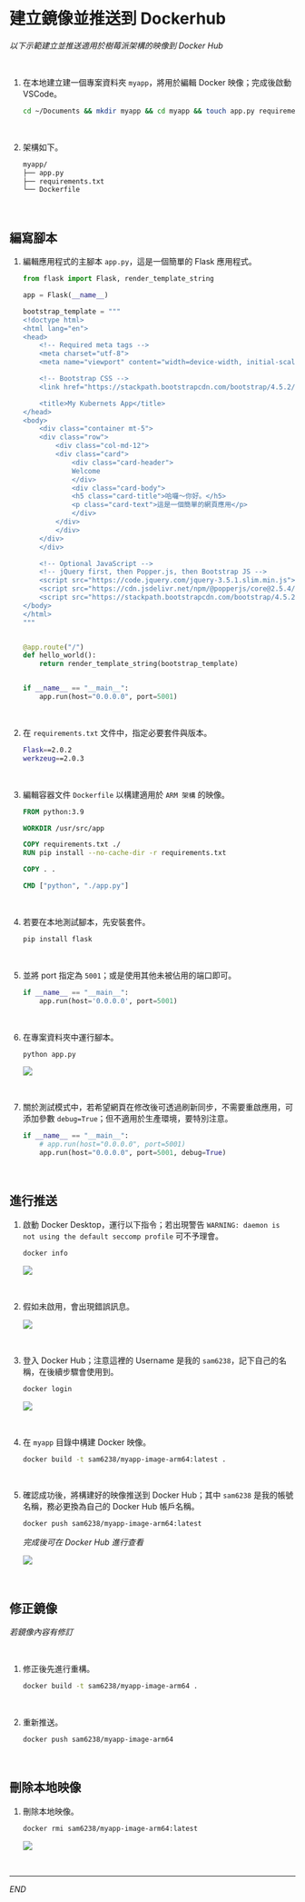 # 建立鏡像並推送到 Dockerhub

_以下示範建立並推送適用於樹莓派架構的映像到 Docker Hub_

<br>

1. 在本地建立建一個專案資料夾 `myapp`，將用於編輯 Docker 映像；完成後啟動 VSCode。

    ```bash
    cd ~/Documents && mkdir myapp && cd myapp && touch app.py requirements.txt Dockerfile && tree && code .
    ```

<br>

2. 架構如下。

    ```bash
    myapp/
    ├── app.py
    ├── requirements.txt
    └── Dockerfile
    ```

<br>

## 編寫腳本

1. 編輯應用程式的主腳本 `app.py`，這是一個簡單的 Flask 應用程式。

    ```python
    from flask import Flask, render_template_string

    app = Flask(__name__)

    bootstrap_template = """
    <!doctype html>
    <html lang="en">
    <head>
        <!-- Required meta tags -->
        <meta charset="utf-8">
        <meta name="viewport" content="width=device-width, initial-scale=1, shrink-to-fit=no">

        <!-- Bootstrap CSS -->
        <link href="https://stackpath.bootstrapcdn.com/bootstrap/4.5.2/css/bootstrap.min.css" rel="stylesheet">

        <title>My Kubernets App</title>
    </head>
    <body>
        <div class="container mt-5">
        <div class="row">
            <div class="col-md-12">
            <div class="card">
                <div class="card-header">
                Welcome
                </div>
                <div class="card-body">
                <h5 class="card-title">哈囉～你好。</h5>
                <p class="card-text">這是一個簡單的網頁應用</p>
                </div>
            </div>
            </div>
        </div>
        </div>

        <!-- Optional JavaScript -->
        <!-- jQuery first, then Popper.js, then Bootstrap JS -->
        <script src="https://code.jquery.com/jquery-3.5.1.slim.min.js"></script>
        <script src="https://cdn.jsdelivr.net/npm/@popperjs/core@2.5.4/dist/umd/popper.min.js"></script>
        <script src="https://stackpath.bootstrapcdn.com/bootstrap/4.5.2/js/bootstrap.min.js"></script>
    </body>
    </html>
    """


    @app.route("/")
    def hello_world():
        return render_template_string(bootstrap_template)


    if __name__ == "__main__":
        app.run(host="0.0.0.0", port=5001)
    ```

<br>

2. 在 `requirements.txt` 文件中，指定必要套件與版本。

    ```bash
    Flask==2.0.2
    werkzeug==2.0.3
    ```

<br>

3. 編輯容器文件 `Dockerfile` 以構建適用於 `ARM 架構` 的映像。

    ```dockerfile
    FROM python:3.9

    WORKDIR /usr/src/app

    COPY requirements.txt ./
    RUN pip install --no-cache-dir -r requirements.txt

    COPY . .

    CMD ["python", "./app.py"]
    ```

<br>

4. 若要在本地測試腳本，先安裝套件。

    ```bash
    pip install flask
    ```

<br>

5. 並將 port 指定為 `5001`；或是使用其他未被佔用的端口即可。

    ```python
    if __name__ == "__main__":
        app.run(host='0.0.0.0', port=5001)
    ```

<br>

6. 在專案資料夾中運行腳本。

    ```bash
    python app.py
    ```

    ![](images/img_63.png)

<br>

7. 關於測試模式中，若希望網頁在修改後可透過刷新同步，不需要重啟應用，可添加參數 `debug=True`；但不適用於生產環境，要特別注意。

    ```python
    if __name__ == "__main__":
        # app.run(host="0.0.0.0", port=5001)
        app.run(host="0.0.0.0", port=5001, debug=True)
    ```

<br>

## 進行推送

1. 啟動 Docker Desktop，運行以下指令；若出現警告 `WARNING: daemon is not using the default seccomp profile` 可不予理會。

    ```bash
    docker info
    ```

    ![](images/img_65.png)


<br>

2. 假如未啟用，會出現錯誤訊息。

    ![](images/img_64.png)

<br>

3. 登入 Docker Hub；注意這裡的 Username 是我的 `sam6238`，記下自己的名稱，在後續步驟會使用到。

    ```bash
    docker login
    ```

    ![](images/img_52.png)

<br>

4. 在 `myapp` 目錄中構建 Docker 映像。

    ```bash
    docker build -t sam6238/myapp-image-arm64:latest .
    ```

<br>

5. 確認成功後，將構建好的映像推送到 Docker Hub；其中 `sam6238` 是我的帳號名稱，務必更換為自己的 Docker Hub 帳戶名稱。

    ```bash
    docker push sam6238/myapp-image-arm64:latest
    ```

    _完成後可在 Docker Hub 進行查看_

    ![](images/img_53.png)

<br>

## 修正鏡像

_若鏡像內容有修訂_

<br>

1. 修正後先進行重構。

    ```bash
    docker build -t sam6238/myapp-image-arm64 .
    ```

<br>

2. 重新推送。

    ```bash
    docker push sam6238/myapp-image-arm64
    ```

<br>

## 刪除本地映像

1. 刪除本地映像。

    ```bash
    docker rmi sam6238/myapp-image-arm64:latest
    ```

    ![](images/img_66.png)

<br>

___

_END_